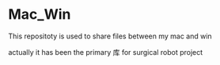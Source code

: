 # Mac_Win
This repositoty is used to share files between my mac and win

actually it has been the primary 库 for surgical robot project
